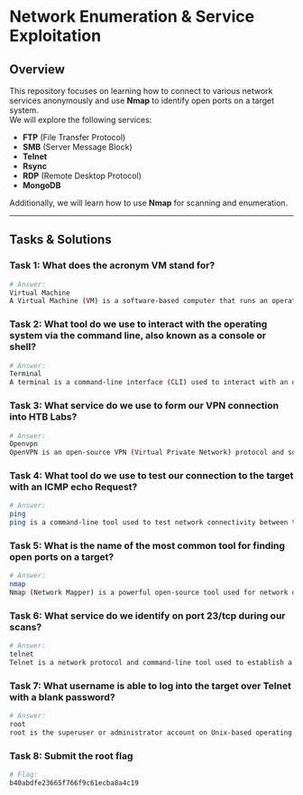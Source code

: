 # Network Enumeration & Service Exploitation  

## Overview  
This repository focuses on learning how to connect to various network services anonymously and use **Nmap** to identify open ports on a target system.  
We will explore the following services:  

- **FTP** (File Transfer Protocol)  
- **SMB** (Server Message Block)  
- **Telnet**  
- **Rsync**  
- **RDP** (Remote Desktop Protocol)  
- **MongoDB**  

Additionally, we will learn how to use **Nmap** for scanning and enumeration.  

---

## Tasks & Solutions  

### Task 1: What does the acronym VM stand for?  
```sh
# Answer:
Virtual Machine
A Virtual Machine (VM) is a software-based computer that runs an operating system and applications just like a physical computer. It is created and managed using a hypervisor (like VirtualBox, VMware, or KVM), which allows multiple VMs to run on a single physical machine.
```
### Task 2: What tool do we use to interact with the operating system via the command line, also known as a console or shell?
```sh
# Answer:
Terminal
A terminal is a command-line interface (CLI) used to interact with an operating system. It allows users to run commands, execute scripts, and manage system processes without a graphical interface.
```
### Task 3: What service do we use to form our VPN connection into HTB Labs?
```sh
# Answer:
Openvpn
OpenVPN is an open-source VPN (Virtual Private Network) protocol and software that provides secure, encrypted connections over the internet. It allows users to create a private network over a public connection, improving security and privacy.
```

###  Task 4: What tool do we use to test our connection to the target with an ICMP echo Request?
```sh
# Answer:
ping
ping is a command-line tool used to test network connectivity between two devices by sending ICMP (Internet Control Message Protocol) echo requests. It checks if a host is reachable and measures the response time.
```

### Task 5: What is the name of the most common tool for finding open ports on a target?
```sh
# Answer:
nmap
Nmap (Network Mapper) is a powerful open-source tool used for network discovery, security auditing, and vulnerability scanning. It helps identify open ports, running services, and operating systems on a target machine or network.
```

### Task 6: What service do we identify on port 23/tcp during our scans?
```sh
# Answer:
telnet
Telnet is a network protocol and command-line tool used to establish a remote connection to another device over port 23. It allows users to access and control a remote system as if they were physically present.
```
### Task 7: What username is able to log into the target over Telnet with a blank password?
```sh
# Answer:
root
root is the superuser or administrator account on Unix-based operating systems like Linux and macOS. It has full control over the system, including access to all files, commands, and settings.
```

### Task 8: Submit the root flag
```sh
# Flag:
b40abdfe23665f766f9c61ecba8a4c19
```
